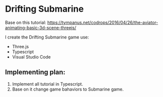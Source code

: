 # Drifting Submarine
Base on this tutorial:
https://tympanus.net/codrops/2016/04/26/the-aviator-animating-basic-3d-scene-threejs/

I create the Drifting Submarine game use:
- Three.js 
- Typescript
- Visual Studio Code

## Implementing plan:
1. Implement all tutorial in Typescript.
2. Base on it change game bahaviors to Submarine game.
